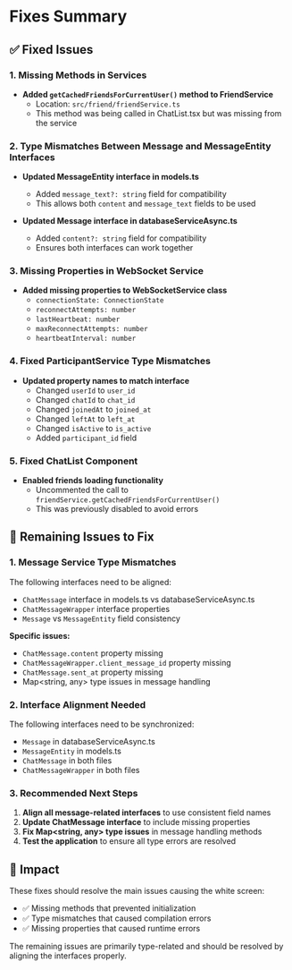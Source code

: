 # Fixes Summary

## ✅ Fixed Issues

### 1. Missing Methods in Services
- **Added `getCachedFriendsForCurrentUser()` method to FriendService**
  - Location: `src/friend/friendService.ts`
  - This method was being called in ChatList.tsx but was missing from the service

### 2. Type Mismatches Between Message and MessageEntity Interfaces
- **Updated MessageEntity interface in models.ts**
  - Added `message_text?: string` field for compatibility
  - This allows both `content` and `message_text` fields to be used

- **Updated Message interface in databaseServiceAsync.ts**
  - Added `content?: string` field for compatibility
  - Ensures both interfaces can work together

### 3. Missing Properties in WebSocket Service
- **Added missing properties to WebSocketService class**
  - `connectionState: ConnectionState`
  - `reconnectAttempts: number`
  - `lastHeartbeat: number`
  - `maxReconnectAttempts: number`
  - `heartbeatInterval: number`

### 4. Fixed ParticipantService Type Mismatches
- **Updated property names to match interface**
  - Changed `userId` to `user_id`
  - Changed `chatId` to `chat_id`
  - Changed `joinedAt` to `joined_at`
  - Changed `leftAt` to `left_at`
  - Changed `isActive` to `is_active`
  - Added `participant_id` field

### 5. Fixed ChatList Component
- **Enabled friends loading functionality**
  - Uncommented the call to `friendService.getCachedFriendsForCurrentUser()`
  - This was previously disabled to avoid errors

## 🔧 Remaining Issues to Fix

### 1. Message Service Type Mismatches
The following interfaces need to be aligned:
- `ChatMessage` interface in models.ts vs databaseServiceAsync.ts
- `ChatMessageWrapper` interface properties
- `Message` vs `MessageEntity` field consistency

**Specific issues:**
- `ChatMessage.content` property missing
- `ChatMessageWrapper.client_message_id` property missing
- `ChatMessage.sent_at` property missing
- Map<string, any> type issues in message handling

### 2. Interface Alignment Needed
The following interfaces need to be synchronized:
- `Message` in databaseServiceAsync.ts
- `MessageEntity` in models.ts
- `ChatMessage` in both files
- `ChatMessageWrapper` in both files

### 3. Recommended Next Steps
1. **Align all message-related interfaces** to use consistent field names
2. **Update ChatMessage interface** to include missing properties
3. **Fix Map<string, any> type issues** in message handling methods
4. **Test the application** to ensure all type errors are resolved

## 🎯 Impact
These fixes should resolve the main issues causing the white screen:
- ✅ Missing methods that prevented initialization
- ✅ Type mismatches that caused compilation errors
- ✅ Missing properties that caused runtime errors

The remaining issues are primarily type-related and should be resolved by aligning the interfaces properly. 